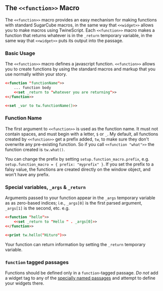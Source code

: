 ## The `<<function>>` Macro

The `<<function>>` macro provides an easy mechanism for making functions with standard SugarCube macros, in the same way that `<<widget>>` allows you to make macros using TwineScript. Each `<<function>>` macro makes a function that returns whatever is in the `_return` temporary variable, in the same way that `<<widget>>` puts its output into the passage.

### Basic Usage

The `<<function>>` macro defines a javascript function. `<<function>>` allows you to create functions by using the standard macros and markup that you use normally within your story.

```html
<<function "functionName">>
    ... function body
    <<set _return to "whatever you are returning">>
<</function>>

<<set _var to tw.functionName()>>
```

### Function Name

The first argument to `<<function>>` is used as the function name. It must not contain spaces, and must begin with a letter, `$` or `_`. My default, all functions created by `<<function>>` get a prefix added, `tw`, to make sure they don't overwrite any pre-existing function. So if you call `<<function "what">>` the function created is `tw.what()`.

You can change the prefix by setting `setup.function_macro.prefix`, e.g. `setup.function_macro = { prefix: "myprefix" }`. If you set the prefix to a falsy value, the functions are created directly on the window object, and won't have any prefix.

### Special variables, `_args` & `_return`

Arguments passed to your function appear in the `_args` temporary variable as as zero-based indices; i.e., `_args[0]` is the first parsed argument, `_args[1]` is the second, etc. e.g.
```html
<<function "hello">>
    <<set _return to "Hello " . _args[0]>>
<</function>>

<<print tw.hello("Hituro")>>
```

Your function can return information by setting the `_return` temporary variable.

### `function` tagged passages

Functions should be defined only in a `function`-tagged passage. *Do not* add a widget tag to any of the [specially named passages](https://www.motoslave.net/sugarcube/2/docs/#special-passages) and attempt to define your widgets there. 